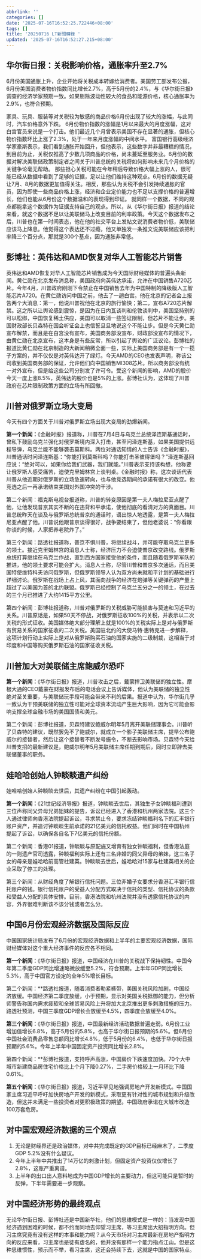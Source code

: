 ```yaml
---
abbrlink: ''
categories: []
date: '2025-07-16T16:52:25.722446+08:00'
tags: []
title: '20250716 LT新聞轉錄 '
updated: '2025-07-16T16:52:27.215+08:00'
---
```

## 华尔街日报：关税影响价格，通胀率升至2.7%

6月份美国通胀上升，企业开始将关税成本转嫁给消费者。美国劳工部发布公报，6月份美国消费者物价指数同比增长2.7%，高于5月份的2.4%，与《华尔街日报》调查的经济学家预期一致。如果剔除波动性较大的食品和能源价格，核心通胀率为2.9%，也符合预期。

家具、玩具、服装等对关税较为敏感的商品价格6月份出现了较大的涨幅，与此同时，汽车价格意外下跌。
6月份物价指数的涨幅是1月以来最大的月度涨幅，这对白宫官员来说是一个打击。他们最近几个月曾表示美国不存在显著的通胀，但核心物价指数环比上涨了2.3%，处于一年来月度涨幅的中间水平。
富国银行高级经济学家豪斯表示，我们看到通胀开始回升，但他表示，这些数字并非最糟糕的情况，到目前为止，关税仅推高了少数几项商品的价格，尚未蔓延至服务业。6月份的数据对解决美联储政策制定者之间关于川普总统的关税将如何影响未来几个月价格的关键争论毫无帮助。
那些担心关税可能在今年稍后导致价格大幅上涨的人，很可能已经从数据中看到了足够的证据，足以让他们维持这种观点。6月份的数据无疑让7月、8月的数据更加值得关注。相反，那些认为关税不会引发持续通胀的官员，因为即使一些商品价格上涨，经济和企业定价能力也不足以支撑价格的普遍增长，他们也能从6月份这个数据温和的表现得到印证。
就同样一个数据，不同的观点都能拿这个数据作为证据支持自己的观点。所以，从《华尔街日报》报道的结论来看，就这个数据不足以让美联储马上改变目前的利率政策。今天这个数据发布之后，川普也在第一时间表态，他在他的社交平台上发帖文说消费者物价低，美联储应该马上降息。他觉得这个表达还不过瘾，他又单独发一条推文说美联储应该把利率降三个百分点，那就是300个基点，因为通胀非常低。

## 彭博社：英伟达和AMD恢复对华人工智能芯片销售

英伟达和AMD恢复对华人工智能芯片销售成为今天国际财经媒体的普遍头条新闻。黄仁勋在北京发布消息称，美国政府向英伟达承诺，允许在中国销售A720芯片。今年4月，川普政府刚刚下令禁止在中国销售去年为中国特制的降级版人工智能芯片A720。在黄仁勋访问中国之前，他去了一趟白宫。他在北京的记者会上报告两个大消息：第一，他说川普祝他在北京的旅行愉快；第二，宣布A720芯片解禁。这之所以让舆论感到震惊，是因为在日内瓦谈判和伦敦谈判中，美国坚持别的可以松绑，中国恢复稀土供应，美国可以取消一些签证限制，但芯片不能让步。美国财政部长贝森特在国会听证会上也信誓旦旦地说这个不能让步。但是今天黄仁勋宣布解禁，而且是在白宫没有宣布，美国商务部没宣布，财政部没宣布的情况下，由黄仁勋在北京宣布，这本身是有些反常，所以引起了舆论的广泛议论。彭博社的报道比黄仁勋在北京制造的大新闻稍微全面一些，实际上美国商务部是有一个一揽子方案的，并不仅仅是对英伟达开了绿灯。今天AMD的CEO也发表声明，称该公司收到美国商务部的保证，允许他们向中国销售MI308芯片。所以商务部没有统一对外宣布，但是给这些公司分别发了许可令。受这个新闻的影响，AMD的股价今天一度上涨8.5%，英伟达的股价也是5%的上涨。彭博社认为，这体现了川普政府在芯片限制政策方面的立场有所回撤。

## 川普对俄罗斯立场大变局

今天有四个方面关于川普对俄罗斯立场出现大变局的劲爆新闻。

**第一个新闻：**《金融时报》报道称，川普在7月4日与乌克兰总统泽连斯基通话时，曾私下鼓励乌克兰强化对俄罗斯境内深入打击，甚至问泽连斯基，如果美国提供远程导弹，乌克兰能不能够袭击莫斯科。两位对通话知情的人士告诉《金融时报》，川普通话时问泽连斯基：“你能打到莫斯科吗？你能打击圣彼得堡吗？”泽连斯基回应说：“绝对可以，如果你给我们武器，我们就能。”川普表示支持该构想，他称要让俄罗斯人感受痛苦，迫使克里姆林宫上谈判桌。《金融时报》称，这次谈话代表川普从他近期对俄罗斯的立场急速转向，也与他竞选期间的承诺有很大的改变。他竞选之后一再承诺结束美国对外国冲突的干涉。

第二个新闻：福克斯电视台报道称，川普的转变原因是第一夫人梅拉尼亚点醒了他，让他发现普京其实不断的在违背和平承诺，使他彻底的看清对方的真面目。川普总统昨天在谈及与俄罗斯总统普京的通话时，语出惊人地透露，是第一夫人梅拉尼亚点醒了他。川普说他跟普京谈得很好，战争要结束了，但他老婆说：“你看跟你谈的时候，人家把养老院炸了。”

第三个新闻：路透社报道称，普京不惧川普，将继续战斗，并可能夺取乌克兰更多的领土。接近克里姆林宫的消息人士称，经济压力不会迫使普京改变路线。俄罗斯总统打算继续在乌克兰作战，直到西方国家接受他的条件，而且随着俄罗斯军队的推进，他的领土要求可能会扩大。消息人士称，尽管川普和普京多次通话，而且美国特使维特科夫访问俄罗斯，但俄罗斯领导人认为双方尚未就和平计划的基础进行详细讨论。俄罗斯在战场上占上风，其面向战争的经济在炮弹等关键弹药的产量上超过了以美国为首的北约联盟。俄罗斯已经控制了乌克兰五分之一的领土，在过去的三个月已推进了大约1415平方公里。

第四个新闻：彭博社报道称，川普对俄罗斯的关税威胁可能损害与莫迪和习近平的关系。川普原话是，如果50天不停战，对俄罗斯征收100%的关税，并表示以二次关税的形式征收。美国媒体绝大部分理解上就是100%的关税实际上是对与俄罗斯有贸易关系的国家征收的二次关税。美国驻北约的大使马特·惠特克进一步解释，这项计划行动上实际上是对从俄罗斯购买石油的国家实施的二级制裁，这相当于对印度和中国等购买俄罗斯石油的国家征收关税。

## 川普加大对美联储主席鲍威尔恐吓

**第一个新闻：**《华尔街日报》报道，川普攻击之后，戴蒙捍卫美联储的独立性。摩根大通的CEO戴蒙在财报发布后的电话会议上告诉媒体，他认为美联储的独立性绝对至关重要，与美联储玩手段可能会带来不利的后果。报道中认为，华尔街几乎一致认为干预美联储的独立性可能对全球资本流动产生巨大影响，因为它可能会影响支撑全球金融市场的美国国债和美元。

第二个新闻：彭博社报道，贝森特建议鲍威尔明年5月离开美联储理事会。川普听了贝森特的建议，既然罢免不了鲍威尔，就成立一个影子美联储主席，提早公布鲍威尔的接替者，然后让这个接替者不断发号施令，不断去影响市场。贝森特今天给川普支招的最新建议是，鲍威尔明年5月美联储主席任期到期后，同时立即辞去美联储董事的职务。

## 娃哈哈创始人钟睒睒遗产纠纷

娃哈哈创始人钟睒睒去世后，其遗产纠纷在中国引起轰动。

**第一个新闻：**《21世纪经济导报》报道，钟睒睒去世后，其独生子女钟睒福利遭到三位声称同父异母兄弟姐妹的提告，诉讼已经进入了香港和杭州两家法院。这三个人通过律师向香港法院提起诉讼，寻求禁止令，要求冻结钟睒福利名下的汇丰银行账户资产，并追讨钟睒睒生前承诺的21亿美元的信托权益。他们同时在中国杭州提起了诉讼，以确保各自名下7亿美元的信托份额。

第二个新闻：香港01报道，钟睒睒与原配施又增育有独女钟睒福利，但香港法庭的一则遗产官司透露，钟睒福利实际上还有三名非婚的同父异母的弟妹，这三名子女的母亲是娃哈哈前高管杜建英。钟睒睒去世后，娃哈哈对15家与杜建英相关的企业采取了停工的处理。

第三个新闻：从财经角度了解银行信托问题。三位非婚子女要求分香港汇丰银行信托账户的钱。银行信托账户的受益人分配方式取决于信托的类型、信托协议的条款和受益人分配的具体安排。目前，香港法院和杭州法院并没有透露信托协议的内容，外界很难判断该不该分钱或者怎么分。

## 中国6月份宏观经济数据及国际反应

中国国家统计局发布了6月份的宏观经济数据和上半年的主要宏观经济数据，国际财经媒体对这个重大经济事件的反应各不相同。

**第一个新闻：**《华尔街日报》报道，中国经济在川普的关税战下保持韧性。中国今年第二季度GDP同比增速略微放缓至5.2%，符合预期。上半年GDP同比增长5.3%，高于中国官方设定的全年5%增长目标。

第二个新闻：**路透社报道，随着消费者勒紧裤带，美国关税风险加剧，中国经济放缓。中国经济第二季度放缓，小于预期，显示对美国关税抵御的能力，但分析师警告称国内需求疲软和全球贸易风险上升将加大北京推出更多刺激措施的压力。路透社预测，中国三季度GDP增长会放缓至4.5%，四季度会放缓至4.0%。

**第三个新闻：**《华尔街日报》报道，中国最新经济活动数据普遍走弱。6月份工业增加值增长6.8%，高于5月份的5.8%，也高于华尔街日报预期的5.6%。但6月份中国社会消费品零售总额同比增长4.8%，低于5月份的6.4%，也低于华尔街日报预期的5.6%。今年上半年中国固定资产投资同比增长2.8%。

第四个新闻：**彭博社报道，支持呼声高涨，中国房价下跌速度加快。70个大中城市新建商品房住宅价格比上个月下降0.27%，二手房价格较上一月环比下降0.61%。

**第五个新闻：**《华尔街日报》报道，习近平罕见地强调房地产开发新模式。中国国家主席习近平呼吁加快房地产开发的新模式，采取更有针对性的城市规划和升级改造，但这并未满足一些投资者对更积极政策的期望。中国政府承诺在大城市改造100万套危房。

## 对中国宏观经济数据的三个观点

1. 无论是财经界还是政治媒体，对中共完成既定的GDP目标已经麻木了，二季度GDP 5.2%没有什么疑议。
2. 今年上半年中共推出了14万亿的刺激计划，但固定资产投资仅仅增长了2.8%，这账严重离谱。
3. 上半年的出口出人意料地成为中国GDP增长的主要动力，但这可能只是暂时的反弹，下半年需要进一步观察。

## 对中国经济形势的最终观点

无论华尔街日报、彭博社还是中国新华社，他们的思维模式是一样的：当发现中国经济遇到困难的时候，都不约而同地去仰望习主席，等习主席出大招指明方向。但习主席究竟有没有这样的本事和能力呢？从今天市场对习主席最新在房地产指明方向的反应来看，习主席也是徒有虚名的，他并没有那样一个能力指点江山。但是这种思维惯性，预示而不举，看习主席，这还会持续下去，这就是中国的国家特点。
